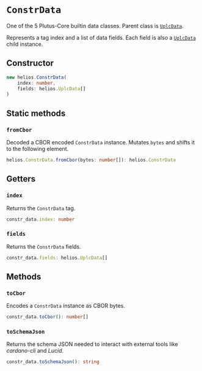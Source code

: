 # `ConstrData`

One of the 5 Plutus-Core builtin data classes. Parent class is [`UplcData`](./uplcdata.md).

Represents a tag index and a list of data fields. Each field is also a [`UplcData`](./uplcdata.md) child instance.

## Constructor

```ts
new helios.ConstrData(
    index: number,
    fields: helios.UplcData[]
)
```

## Static methods

### `fromCbor`

Decoded a CBOR encoded `ConstrData` instance. Mutates `bytes` and shifts it to the following element.

```ts
helios.ConstrData.fromCbor(bytes: number[]): helios.ConstrData
```

## Getters

### `index`

Returns the `ConstrData` tag.

```ts
constr_data.index: number
```

### `fields`

Returns the `ConstrData` fields.

```ts
constr_data.fields: helios.UplcData[]
```

## Methods

### `toCbor`

Encodes a `ConstrData` instance as CBOR bytes.

```ts
constr_data.toCbor(): number[]
```

### `toSchemaJson`

Returns the schema JSON needed to interact with external tools like *cardano-cli* and *Lucid*.

```ts
constr_data.toSchemaJson(): string
```